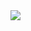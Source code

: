 <a href="https://DataDining.github.io/">
  <img src="https://user-images.githubusercontent.com/126365187/235071832-95fe1afc-6851-4097-9c58-7c188c8fdccc.png">
</a>

